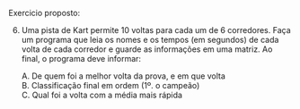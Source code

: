 Exercicio proposto:

6.	Uma pista de Kart permite 10 voltas para cada um de 6 corredores. Faça um programa que leia os nomes e os tempos (em segundos) de cada volta de cada corredor e guarde as informações em uma matriz. Ao final, o programa deve informar:

    A.	De quem foi a melhor volta da prova, e em que volta  
    B.	Classificação final em ordem (1º. o campeão)  
    C.	Qual foi a volta com a média mais rápida 
